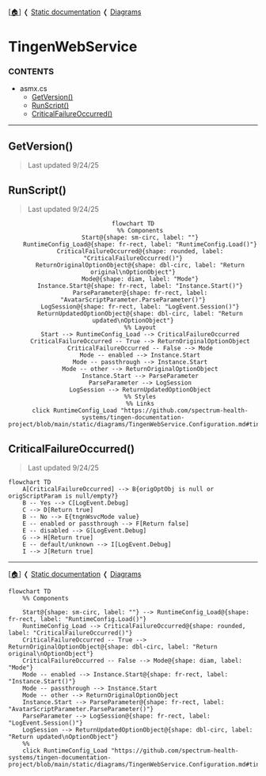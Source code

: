 <!-- u250924 -->

[[🏠︎](../../README.md)] ❬ [Static documentation](../README.md) ❬ [Diagrams](README.md)

# TingenWebService

### CONTENTS

* asmx.cs
    * [GetVersion()](#getversion)
    * [RunScript()](#runscript)
    * [CriticalFailureOccurred()](#criticalfailureoccurred)

***

## GetVersion()

> Last updated 9/24/25

## RunScript()

> Last updated 9/24/25

<div align="center">

```mermaid
flowchart TD
    %% Components
    Start@{shape: sm-circ, label: ""}
    RuntimeConfig_Load@{shape: fr-rect, label: "RuntimeConfig.Load()"}
    CriticalFailureOccurred@{shape: rounded, label: "CriticalFailureOccurred()"}
    ReturnOriginalOptionObject@{shape: dbl-circ, label: "Return original\nOptionObject"}
    Mode@{shape: diam, label: "Mode"}
    Instance.Start@{shape: fr-rect, label: "Instance.Start()"}
    ParseParameter@{shape: fr-rect, label: "AvatarScriptParameter.ParseParameter()"}
    LogSession@{shape: fr-rect, label: "LogEvent.Session()"}
    ReturnUpdatedOptionObject@{shape: dbl-circ, label: "Return updated\nOptionObject"}
    %% Layout
    Start --> RuntimeConfig_Load --> CriticalFailureOccurred
    CriticalFailureOccurred -- True --> ReturnOriginalOptionObject
    CriticalFailureOccurred -- False --> Mode
    Mode -- enabled --> Instance.Start
    Mode -- passthrough --> Instance.Start
    Mode -- other --> ReturnOriginalOptionObject
    Instance.Start --> ParseParameter
    ParseParameter --> LogSession
    LogSession --> ReturnUpdatedOptionObject
    %% Styles
    %% Links
    click RuntimeConfig_Load "https://github.com/spectrum-health-systems/tingen-documentation-project/blob/main/static/diagrams/TingenWebService.Configuration.md#tingenwebserviceconfigurationruntimeconfigcs"
```

</div>

## CriticalFailureOccurred()

> Last updated 9/24/25

```mermaid
flowchart TD
    A[CriticalFailureOccurred] --> B{origOptObj is null or origScriptParam is null/empty?}
    B -- Yes --> C[LogEvent.Debug]
    C --> D[Return true]
    B -- No --> E{tngnWsvcMode value}
    E -- enabled or passthrough --> F[Return false]
    E -- disabled --> G[LogEvent.Debug]
    G --> H[Return true]
    E -- default/unknown --> I[LogEvent.Debug]
    I --> J[Return true]
```

***

[[🏠︎](../../README.md)] ❬ [Static documentation](../README.md) ❬ [Diagrams](README.md)



```mermaid
flowchart TD
    %% Components

    Start@{shape: sm-circ, label: ""} --> RuntimeConfig_Load@{shape: fr-rect, label: "RuntimeConfig.Load()"}
    RuntimeConfig_Load --> CriticalFailureOccurred@{shape: rounded, label: "CriticalFailureOccurred()"}
    CriticalFailureOccurred -- True --> ReturnOriginalOptionObject@{shape: dbl-circ, label: "Return original\nOptionObject"}
    CriticalFailureOccurred -- False --> Mode@{shape: diam, label: "Mode"}
    Mode -- enabled --> Instance.Start@{shape: fr-rect, label: "Instance.Start()"}
    Mode -- passthrough --> Instance.Start
    Mode -- other --> ReturnOriginalOptionObject
    Instance.Start --> ParseParameter@{shape: fr-rect, label: "AvatarScriptParameter.ParseParameter()"}
    ParseParameter --> LogSession@{shape: fr-rect, label: "LogEvent.Session()"}
    LogSession --> ReturnUpdatedOptionObject@{shape: dbl-circ, label: "Return updated\nOptionObject"}
    %%
    click RuntimeConfig_Load "https://github.com/spectrum-health-systems/tingen-documentation-project/blob/main/static/diagrams/TingenWebService.Configuration.md#tingenwebserviceconfigurationruntimeconfigcs"
```